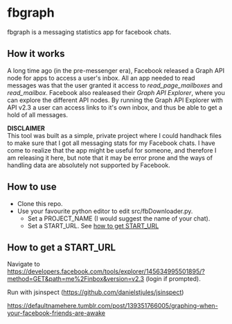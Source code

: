 # fbgraph
fbgraph is a messaging statistics app for facebook chats.

## How it works  
A long time ago (in the pre-messenger era), Facebook released a Graph API node for apps to access a user's inbox. All an app needed to read messages was that the user granted it access to *read_page_mailboxes* and *read_mailbox*. Facebook also realeased their *Graph API Explorer*, where you can explore the different API nodes. By running the Graph API Explorer with API v2.3 a user can access links to it's own inbox, and thus be able to get a hold of all messages.

**DISCLAIMER**  
This tool was built as a simple, private project where I could handhack files to make sure that I got all messaging stats for my Facebook chats. I have come to realize that the app might be useful for someone, and therefore I am releasing it here, but note that it may be error prone and the ways of handling data are absolutely not supported by Facebook.

## How to use
* Clone this repo.  
* Use your favourite python editor to edit src/fbDownloader.py.
  * Set a PROJECT_NAME (I would suggest the name of your chat).
  * Set a START_URL. See [how to get START_URL](#how-to-get-start_url)
  
## How to get a START_URL  
Navigate to https://developers.facebook.com/tools/explorer/145634995501895/?method=GET&path=me%2Finbox&version=v2.3 (login if prompted).





Run with jsinspect (https://github.com/danielstjules/jsinspect)




https://defaultnamehere.tumblr.com/post/139351766005/graphing-when-your-facebook-friends-are-awake

